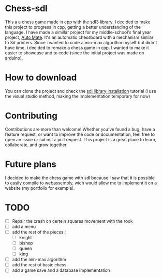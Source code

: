 # Chess-sdl
This a a chess game made in cpp with the sdl3 library. I decided to make this project to progress in cpp, getting a better understanding of the language.
I have made a simillar project for my middle-school's final year project, [Auto Mate]([https://chromewebstore.google.com/detail/content-manager/lobbohngjkkghmganebnahlfajlahkic](https://github.com/DawidSac24/AutoMate)). It's an automatic chessboard with a mechanism similar to 3d printers. Since i wanted to code a min-max algorithm myself but didn't have time, i decided to remake a chess game in cpp. I wanted to make it easier to showcase and to code (since the initial project was made on arduino).

# How to download
You can clone the project and check the [sdl library installation](https://github.com/libsdl-org/SDL/blob/main/INSTALL.md) tutorial (i use the visual studio method, making the implementation temporary for now)

# Contributing
Contributions are more than welcome! Whether you’ve found a bug, have a feature request, or want to improve the code or documentation, feel free to open an issue or submit a pull request. This project is a great place to learn, collaborate, and grow together.

# Future plans
I decided to make the chess game with sdl because i saw that it is possible to easily compile to webassembly, wich would allow me to implement it on a website (my portfolio for exemple).

# TODO
- [ ] Repair the crash on certein squares movement with the rook
- [ ] add a menu
- [ ] add the rest of the pieces :
  - [ ] knight
  - [ ] bishop
  - [ ] queen
  - [ ] king
- [ ] add the min-max algorithm
- [ ] add the rest of basic chess 
- [ ] add a game save and a database implementation
